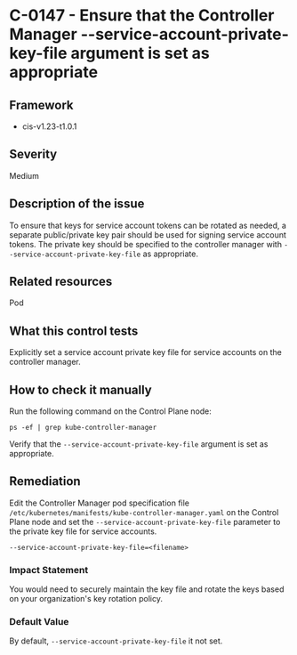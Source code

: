 # C-0147 - Ensure that the Controller Manager --service-account-private-key-file argument is set as appropriate

## Framework
* cis-v1.23-t1.0.1
 
## Severity
Medium

## Description of the issue
To ensure that keys for service account tokens can be rotated as needed, a separate public/private key pair should be used for signing service account tokens. The private key should be specified to the controller manager with `--service-account-private-key-file` as appropriate.
 
## Related resources
Pod
 
## What this control tests 
Explicitly set a service account private key file for service accounts on the controller manager.
 
## How to check it manually 
Run the following command on the Control Plane node:

 
```
ps -ef | grep kube-controller-manager

```
 Verify that the `--service-account-private-key-file` argument is set as appropriate.
 
## Remediation
Edit the Controller Manager pod specification file `/etc/kubernetes/manifests/kube-controller-manager.yaml` on the Control Plane node and set the `--service-account-private-key-file` parameter to the private key file for service accounts.

 
```
--service-account-private-key-file=<filename>

```
 
### Impact Statement
You would need to securely maintain the key file and rotate the keys based on your organization's key rotation policy.
 
### Default Value
By default, `--service-account-private-key-file` it not set.
 
